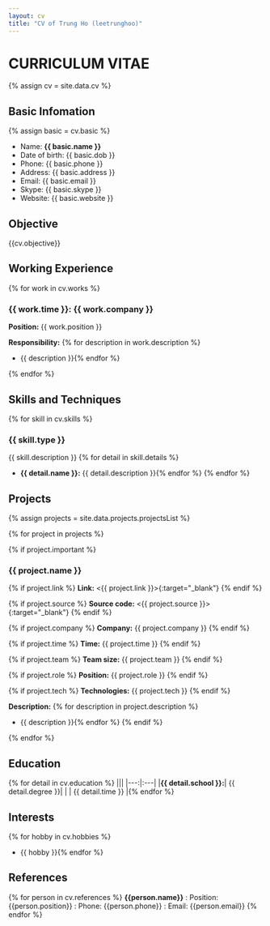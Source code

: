 ```yaml
---
layout: cv
title: "CV of Trung Ho (leetrunghoo)"
---
```

# CURRICULUM VITAE

{% assign cv = site.data.cv %}
## Basic Infomation
{% assign basic = cv.basic %}
- Name: __{{ basic.name }}__
- Date of birth: {{ basic.dob }}
- Phone: {{ basic.phone }}
- Address: {{ basic.address }}
- Email: {{ basic.email }}
- Skype: {{ basic.skype }}
- Website: {{ basic.website }}

## Objective
{{cv.objective}}

## Working Experience

{% for work in cv.works %}

### __{{ work.time }}:__ {{ work.company }}

__Position:__ {{ work.position }}

__Responsibility:__ 
{% for description in work.description %}
- {{ description }}{% endfor %}

{% endfor %}

## Skills and Techniques

{% for skill in cv.skills %}
### {{ skill.type }}
{{ skill.description }}
{% for detail in skill.details %}
- __{{ detail.name }}:__ {{ detail.description }}{% endfor %}
{% endfor %}

## Projects
{% assign projects = site.data.projects.projectsList %}

{% for project in projects %}

{% if project.important %}
### {{ project.name }} 
{% if project.link %} __Link:__ <{{ project.link }}>{:target="_blank"} {% endif %}

{% if project.source %} __Source code:__ <{{ project.source }}>{:target="_blank"} {% endif %}

{% if project.company %} __Company:__ {{ project.company }} {% endif %}

{% if project.time %} __Time:__ {{ project.time }} {% endif %}

{% if project.team %} __Team size:__ {{ project.team }} {% endif %}

{% if project.role %} __Position:__ {{ project.role }} {% endif %}

{% if project.tech %} __Technologies:__ {{ project.tech }} {% endif %}

__Description:__ 
{% for description in project.description %}
- {{ description }}{% endfor %}
{% endif %}

{% endfor %}

## Education

{% for detail in cv.education %}
|||
|---:|:---|
|__{{ detail.school }}:__| {{ detail.degree }}|
|						| {{ detail.time }}  |{% endfor %}

## Interests

{% for hobby in cv.hobbies %}
- {{ hobby }}{% endfor %}

## References

{% for person in cv.references %}
__{{person.name}}__
: Position: {{person.position}}
: Phone: {{person.phone}}
: Email: {{person.email}}
{% endfor %}
